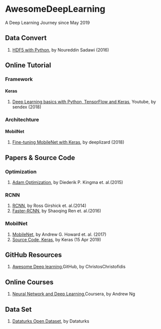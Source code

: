 # AwesomeDeepLearning
A Deep Learning Journey since May 2019

## Data Convert
1. [HDF5 with Python](https://www.youtube.com/watch?v=y4DXr3Y10MM&list=PLea0WJq13cnB_ORdGzEkPlZEN20TSt6Lx), by Noureddin Sadawi (2016)

## Online Tutorial

### Framework

#### Keras
1. [Deep Learning basics with Python, TensorFlow and Keras](https://www.youtube.com/watch?v=wQ8BIBpya2k&list=PLQVvvaa0QuDfhTox0AjmQ6tvTgMBZBEXN), Youtube, by sendex (2018)

### Architechture

#### MobilNet
1. [Fine-tuning MobileNet with Keras](https://www.youtube.com/watch?v=4Tcqw5oIfIg&list=PLkZiCZyv_5PUuyJvvsd_gesWek3GXZAXH), by deeplizard (2018)

## Papers & Source Code

### Optimization
1. [Adam Optimization](https://arxiv.org/pdf/1412.6980.pdf), by Diederik P. Kingma et. al.(2015)

### RCNN
1. [RCNN](https://arxiv.org/pdf/1311.2524.pdf), by Ross Girshick et. al.(2014)
2. [Faster-RCNN](https://arxiv.org/pdf/1506.01497.pdf), by Shaoqing Ren et. al.(2016)

### MobilNet
1. [MobileNet](https://arxiv.org/pdf/1704.04861.pdf), by Andrew G. Howard et. al. (2017)
2. [Source Code, Keras](https://github.com/keras-team/keras-applications/blob/master/keras_applications/mobilenet.py), by Keras (15 Apr 2019)

## GitHub Resources
1. [Awesome Deep learning](https://github.com/ChristosChristofidis/awesome-deep-learning#free-online-books),GitHub, by ChristosChristofidis

## Online Courses
1. [Neural Network and Deep Learning](https://www.coursera.org/learn/neural-networks-deep-learning/),Coursera, by Andrew Ng

## Data Set
1. [Dataturks Open Dataset](https://dataturks.com/projects/trending), by Dataturks
